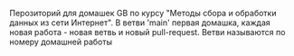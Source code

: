  Перозиторий для домашек GB по курсу "Методы сбора и обработки данных из сети Интернет".
 В ветви 'main' первая домашка, каждая новая работа - новая ветвь и новый pull-request. Ветви называются по номеру домашней работы 
